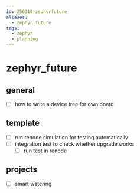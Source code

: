 ```yaml
---
id: 250310-zephyrfuture
aliases:
  - zephyr_future
tags:
  - zephyr
  - planning
---
```


# zephyr_future

## general

- [ ] how to write a device tree for own board

## template

- [ ] run renode simulation for testing automatically
- [ ] integration test to check whether upgrade works
  - [ ] run test in renode

## projects

- [ ] smart watering
